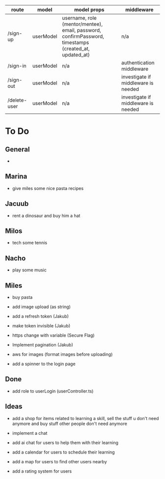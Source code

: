 | route        | model     | model props                                                                                           | middleware                          |
| ------------ | --------- | ----------------------------------------------------------------------------------------------------- | ----------------------------------- |
| /sign-up     | userModel | username, role (mentor/mentee), email, password, confirmPassword, timestamps (created_at, updated_at) | n/a                                 |
| /sign-in     | userModel | n/a                                                                                                   | authentication middleware           |
| /sign-out    | userModel | n/a                                                                                                   | investigate if middleware is needed |
| /delete-user | userModel | n/a                                                                                                   | investigate if middleware is needed |

# To Do

## General

-

## Marina

- give miles some nice pasta recipes

## Jacuub

- rent a dinosaur and buy him a hat

## Milos

- tech some tennis

## Nacho

- play some music

## Miles

- buy pasta

- add image upload (as string)
- add a refresh token (Jakub)
- make token invisible (Jakub)
- https change with variable (Secure Flag)
- Implement pagination (Jakub)

- aws for images (format images before uploading)

- add a spinner to the login page

## Done

- add role to userLogin (userController.ts)

## Ideas

- add a shop for items related to learning a skill, sell the stuff u don't need anymore
  and buy stuff other people don't need anymore

- implement a chat

- add ai chat for users to help them with their learning

- add a calendar for users to schedule their learning

- add a map for users to find other users nearby

- add a rating system for users